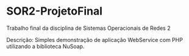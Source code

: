 # SOR2-ProjetoFinal

Trabalho final da disciplina de Sistemas Operacionais de Redes 2

Descrição: 
Simples demonstração de aplicação WebService com PHP utilizando a biblioteca NuSoap.
